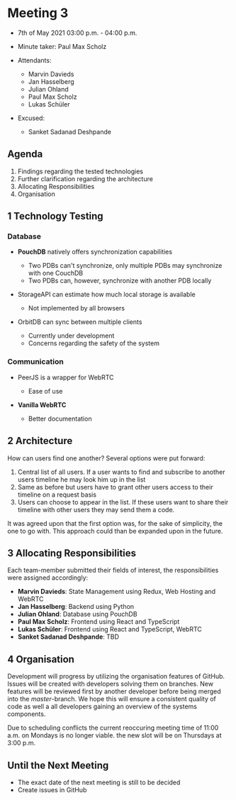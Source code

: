 # Meeting 3

* 7th of May 2021 03:00 p.m. - 04:00 p.m.
* Minute taker: Paul Max Scholz
* Attendants:
	* Marvin Davieds
	* Jan Hasselberg
	* Julian Ohland
	* Paul Max Scholz
	* Lukas Schüler

* Excused:
	* Sanket Sadanad Deshpande

## Agenda

1. Findings regarding the tested technologies
2. Further clarification regarding the architecture
3. Allocating Responsibilities
4. Organisation

## 1 Technology Testing

### Database

* **PouchDB** natively offers synchronization capabilities
	* Two PDBs can't synchronize, only multiple PDBs may synchronize with one CouchDB
	* Two PDBs can, however, synchronize with another PDB locally 

* StorageAPI can estimate how much local storage is available
	-  Not implemented by all browsers

* OrbitDB can sync between multiple clients
	- Currently under development
	- Concerns regarding the safety of the system

### Communication

* PeerJS is a wrapper for WebRTC
	+ Ease of use

* **Vanilla WebRTC**
	+ Better documentation


## 2 Architecture

How can users find one another? Several options were put forward:
	
1. Central list of all users. If a user wants to find and subscribe to another users timeline he may look him up in the list
2. Same as before but users have to grant other users access to their timeline on a request basis
3. Users can choose to appear in the list. If these users want to share their timeline with other users they may send them a code.

It was agreed upon that the first option was, for the sake of simplicity, the one to go with. This approach could than be expanded upon in the future.

## 3 Allocating Responsibilities

Each team-member submitted their fields of interest, the responsibilities were assigned accordingly:

* **Marvin Davieds**: State Management using Redux, Web Hosting and WebRTC
* **Jan Hasselberg**: Backend using Python
* **Julian Ohland**: Database using PouchDB
* **Paul Max Scholz**: Frontend using React and TypeScript
* **Lukas Schüler**: Frontend using React and TypeScript, WebRTC
* **Sanket Sadanad Deshpande**: TBD

## 4 Organisation

Development will progress by utilizing the organisation features of GitHub. Issues will be created with developers solving them on branches. New features will be reviewed first by another developer before being merged into the *master*-branch. We hope this will ensure a consistent quality of code as well a all developers gaining an overview of the systems components.

Due to scheduling conflicts the current reoccuring meeting time of 11:00 a.m. on Mondays is no longer viable. the new slot will be on Thursdays at 3:00 p.m.

## Until the Next Meeting

* The exact date of the next meeting is still to be decided
* Create issues in GitHub

